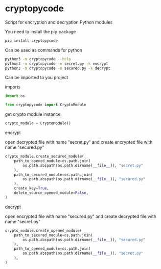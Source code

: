 # cryptopycode

Script for encryption and decryption Python modules

You need to install the pip package

```bash
pip install cryptopycode
```

Can be used as commands for python

```bash
python3 -m cryptopycode --help
python3 -m cryptopycode -n secret.py -k encrypt
python3 -m cryptopycode -n secured.py -k decrypt
```

Can be imported to you project

imports

```python
import os

from cryptopycode import CryptoModule
```

get crypto module instance

```python
crypto_module = CryptoModule()
```

encrypt

open decrypted file with name "secret.py" and create encrypted file with name "secured.py"

```python
crypto_module.create_secured_module(
    path_to_opened_module=os.path.join(
        os.path.abspath(os.path.dirname(__file__)), "secret.py"
    ),
    path_to_secured_module=os.path.join(
        os.path.abspath(os.path.dirname(__file__)), "secured.py"
    ),
    create_key=True,
    delete_source_opened_module=False,
)
```

decrypt

open encrypted file with name "secured.py" and create decrypted file with name "secret.py"

```python
crypto_module.create_opened_module(
    path_to_secured_module=os.path.join(
        os.path.abspath(os.path.dirname(__file__)), "secured.py"
    ),
    path_to_opened_module=os.path.join(
        os.path.abspath(os.path.dirname(__file__)), "secret.py"
    ),
)
```
